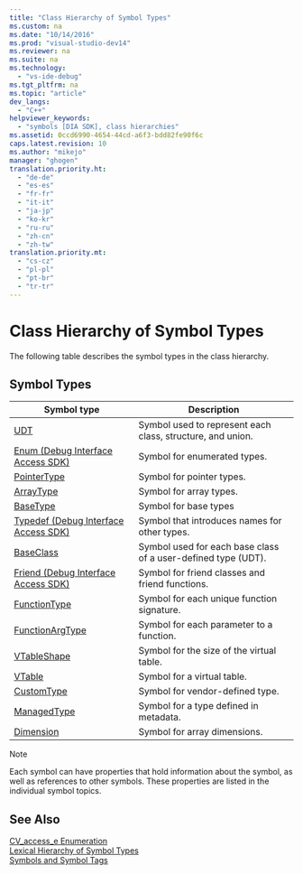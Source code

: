 ```yaml
---
title: "Class Hierarchy of Symbol Types"
ms.custom: na
ms.date: "10/14/2016"
ms.prod: "visual-studio-dev14"
ms.reviewer: na
ms.suite: na
ms.technology: 
  - "vs-ide-debug"
ms.tgt_pltfrm: na
ms.topic: "article"
dev_langs: 
  - "C++"
helpviewer_keywords: 
  - "symbols [DIA SDK], class hierarchies"
ms.assetid: 0ccd6990-4654-44cd-a6f3-bdd82fe90f6c
caps.latest.revision: 10
ms.author: "mikejo"
manager: "ghogen"
translation.priority.ht: 
  - "de-de"
  - "es-es"
  - "fr-fr"
  - "it-it"
  - "ja-jp"
  - "ko-kr"
  - "ru-ru"
  - "zh-cn"
  - "zh-tw"
translation.priority.mt: 
  - "cs-cz"
  - "pl-pl"
  - "pt-br"
  - "tr-tr"
---
```

# Class Hierarchy of Symbol Types
The following table describes the symbol types in the class hierarchy.  
  
## Symbol Types  
  
|Symbol type|Description|  
|-----------------|-----------------|  
|[UDT](../debugger/udt.md)|Symbol used to represent each class, structure, and union.|  
|[Enum (Debug Interface Access SDK)](../debugger/enum--debug-interface-access-sdk-.md)|Symbol for enumerated types.|  
|[PointerType](../debugger/pointertype.md)|Symbol for pointer types.|  
|[ArrayType](../debugger/arraytype.md)|Symbol for array types.|  
|[BaseType](../debugger/basetype.md)|Symbol for base types|  
|[Typedef (Debug Interface Access SDK)](../debugger/typedef--debug-interface-access-sdk-.md)|Symbol that introduces names for other types.|  
|[BaseClass](../debugger/baseclass.md)|Symbol used for each base class of a user-defined type (UDT).|  
|[Friend (Debug Interface Access SDK)](../debugger/friend--debug-interface-access-sdk-.md)|Symbol for friend classes and friend functions.|  
|[FunctionType](../debugger/functiontype.md)|Symbol for each unique function signature.|  
|[FunctionArgType](../debugger/functionargtype.md)|Symbol for each parameter to a function.|  
|[VTableShape](../debugger/vtableshape.md)|Symbol for the size of the virtual table.|  
|[VTable](../debugger/vtable.md)|Symbol for a virtual table.|  
|[CustomType](../debugger/customtype.md)|Symbol for vendor-defined type.|  
|[ManagedType](../debugger/managedtype.md)|Symbol for a type defined in metadata.|  
|[Dimension](../debugger/dimension.md)|Symbol for array dimensions.|  
  
> [!NOTE]
>  Each symbol can have properties that hold information about the symbol, as well as references to other symbols. These properties are listed in the individual symbol topics.  
  
## See Also  
 [CV_access_e Enumeration](../debugger/cv_access_e.md)   
 [Lexical Hierarchy of Symbol Types](../debugger/lexical-hierarchy-of-symbol-types.md)   
 [Symbols and Symbol Tags](../debugger/symbols-and-symbol-tags.md)